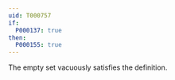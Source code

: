 ```yaml
---
uid: T000757
if:
  P000137: true
then:
  P000155: true
---
```


The empty set vacuously satisfies the definition.
